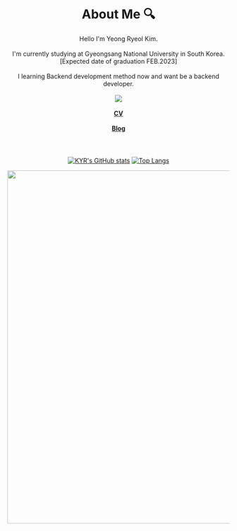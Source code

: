 <div align="center">
  <h1>About Me 🔍</h1>
  Hello I'm Yeong Ryeol Kim.
  <br><br>
  I'm currently studying at Gyeongsang National University in South Korea. [Expected date of graduation FEB.2023]
  <br><br>
  I learning Backend development method now and want be a backend developer.
  <br><br>
  <a href="https://hits.seeyoufarm.com"><img src="https://hits.seeyoufarm.com/api/count/incr/badge.svg?url=https%3A%2F%2Fgithub.com%2FEndlessMilkyway%2Fhit-counter&count_bg=%2379C83D&title_bg=%23555555&icon=&icon_color=%23E7E7E7&title=hits&edge_flat=false"/></a>
  <br><br>
  <strong><a href="https://deeply-columnist-586.notion.site/6c6acbd320e843349f21948c44580c53">CV</a></strong>
  <br><br>
  <strong><a href="https://milkyway08.tistory.com/">Blog</a></strong>
  <br><br>
  
  <!--<h1>Tech Skills 🛠</h1>
  <strong>-Language-</strong>
  <br><br>
  <img src="https://img.shields.io/badge/C-A8B9CC?style=flat-square&logo=C&logoColor=white"/>
  <img src="https://img.shields.io/badge/Java-007396?style=flat-square&logo=java&logoColor=white"/>
  <img src="https://img.shields.io/badge/Python-3776AB?style=flat-square&logo=Python&logoColor=white"/>
  <br><br>
  <strong>- Front-End -</strong>
  <br><br>
  <img src="https://img.shields.io/badge/HTML-E34F26?style=flat-square&logo=HTML5&logoColor=white"/>
  <img src="https://img.shields.io/badge/CSS3-1572B6?style=flat-square&logo=CSS3&logoColor=white"/>
  <img src="https://img.shields.io/badge/JavaScript-F7DF1E?style=flat-square&logo=javascript&logoColor=black"/>
  <img src="https://img.shields.io/badge/Typescript-3178C6?style=flat-square&logo=Typescript&logoColor=white"/>
  <br>
  <img src="https://img.shields.io/badge/React-61DAFB?style=flat-square&logo=React&logoColor=black"/>
  <img src="https://img.shields.io/badge/Redux-764ABC?style=flat-square&logo=Redux&logoColor=white"/>
  <img src="https://img.shields.io/badge/styled components-DB7093?style=flat-square&logo=styled-components&logoColor=white"/>
  <img src="https://img.shields.io/badge/CSS3-1572B6?style=flat-square&logo=CSS3&logoColor=white"/>
  <br><br>
  <strong>- Backend -</strong>
  <br><br>
  <img src="https://img.shields.io/badge/Node.js-339933?style=flat-square&logo=Node.js&logoColor=white"/>
  <img src="https://img.shields.io/badge/JSON-000000?style=flat-square&logo=json&logoColor=white"/>
  <br><br>
  <strong>- Infra -</strong>
  <br><br>
  <img src="https://img.shields.io/badge/MySQL-4479A1?style=flat-square&logo=MySQL&logoColor=white"/>
  <br><br>
  <strong>- Used IDE</strong>
  <br><br>
  <img src="https://img.shields.io/badge/Visual Studio Code-007ACC?style=flat-square&logo=Visual Studio Code&logoColor=white"/>
  <img src="https://img.shields.io/badge/IntelliJ IDEA-000000?style=flat-square&logo=IntelliJIDEA&logoColor=white"/>
  <img src="https://img.shields.io/badge/PyCharm-000000?style=flat-square&logo=PyCharm&logoColor=white"/>
  <img src="https://img.shields.io/badge/WebStorm-000000?style=flat-square&logo=WebStorm&logoColor=white"/>
  <img src="https://img.shields.io/badge/Xcode-147EFB?style=flat-square&logo=Xcode&logoColor=white"/>
  <br><br>
  <strong>- Tools</strong>
  <br><br>
  <img src="https://img.shields.io/badge/Postman-FF6C37?style=flat-square&logo=Postman&logoColor=white"/>
  <br><br>
  <strong>- Currently learning -</strong>
  <br><br>
  <img src="https://img.shields.io/badge/SpringBoot-6DB33F?style=flat-square&logo=SpringBoot&logoColor=white"/>
  <img src="https://img.shields.io/badge/Bootstrap-7952B3?style=flat-square&logo=bootstrap&logoColor=white"/>
  <img src="https://img.shields.io/badge/Docker-2496ED?style=flat-square&logo=Docker&logoColor=white"/>
  <img src="https://img.shields.io/badge/MongoDB-47A248?style=flat-square&logo=MongoDB&logoColor=white"/>
  <img src="https://img.shields.io/badge/Amazon AWS-232F3E?style=flat-square&logo=amazonaws&logoColor=white"/>-->
  
    
  #
  
  [![KYR's GitHub stats](https://github-readme-stats.vercel.app/api?username=EndlessMilkyway)](https://github.com/EndlessMilkyway)
  [![Top Langs](https://github-readme-stats.vercel.app/api/top-langs/?username=EndlessMilkyway&layout=compact)](https://github.com/EndlessMilkyway)
  
  <img width="800" src="https://wakatime.com/share/@endlessmilkyway/27b57f49-8a73-40a3-9819-83fda3b2c695.svg">
  
</div>
